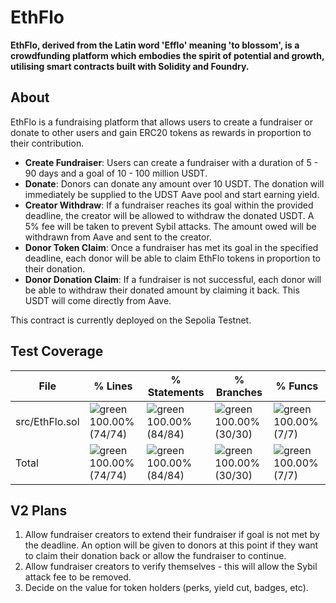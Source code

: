 # EthFlo 

**EthFlo, derived from the Latin word 'Efflo' meaning 'to blossom', is a crowdfunding platform which embodies the spirit of potential and growth, utilising smart contracts built with Solidity and Foundry.**

## About

EthFlo is a fundraising platform that allows users to create a fundraiser or donate to other users and gain ERC20 tokens as rewards in proportion to their contribution.


- **Create Fundraiser**: Users can create a fundraiser with a duration of 5 - 90 days and a goal of 10 - 100 million USDT. 
- **Donate**: Donors can donate any amount over 10 USDT. The donation will immediately be supplied to the UDST Aave pool and start earning yield.
- **Creator Withdraw**: If a fundraiser reaches its goal within the provided deadline, the creator will be allowed to withdraw the donated USDT. A 5% fee will be taken to prevent Sybil attacks. The amount owed will be withdrawn from Aave and sent to the creator.
- **Donor Token Claim**: Once a fundraiser has met its goal in the specified deadline, each donor will be able to claim EthFlo tokens in proportion to their donation. 
- **Donor Donation Claim**: If a fundraiser is not successful, each donor will be able to withdraw their donated amount by claiming it back. This USDT will come directly from Aave.

This contract is currently deployed on the Sepolia Testnet.


## Test Coverage

| File                      | % Lines         | % Statements    | % Branches      | % Funcs       |
|---------------------------|-----------------|-----------------|-----------------|---------------|
| src/EthFlo.sol            | ![green](https://via.placeholder.com/15/008000/000000?text=+) 100.00% (74/74) | ![green](https://via.placeholder.com/15/008000/000000?text=+) 100.00% (84/84) | ![green](https://via.placeholder.com/15/008000/000000?text=+) 100.00% (30/30) | ![green](https://via.placeholder.com/15/008000/000000?text=+) 100.00% (7/7) |
| Total                     | ![green](https://via.placeholder.com/15/008000/000000?text=+) 100.00% (74/74) | ![green](https://via.placeholder.com/15/008000/000000?text=+) 100.00% (84/84) | ![green](https://via.placeholder.com/15/008000/000000?text=+) 100.00% (30/30) | ![green](https://via.placeholder.com/15/008000/000000?text=+) 100.00% (7/7) |


## V2 Plans

1. Allow fundraiser creators to extend their fundraiser if goal is not met by the deadline. An option will be given to donors at this point if they want to claim their donation back or allow the fundraiser to continue.
2. Allow fundraiser creators to verify themselves - this will allow the Sybil attack fee to be removed.
3. Decide on the value for token holders (perks, yield cut, badges, etc).